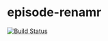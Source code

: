 # episode-renamr

[![Build Status](https://travis-ci.com/zendamacf/episode-renamer.svg?branch=master)](https://travis-ci.com/zendamacf/episode-renamer)